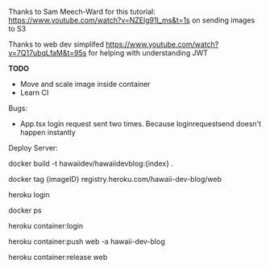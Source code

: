 Thanks to Sam Meech-Ward for this tutorial: https://www.youtube.com/watch?v=NZElg91l_ms&t=1s on sending images to S3

Thanks to web dev simplifed https://www.youtube.com/watch?v=7Q17ubqLfaM&t=95s for helping with understanding JWT

**TODO**

<ul>
    <li>Move and scale image inside container</li>
    <li>Learn CI</li>
</ul>

Bugs:

<ul>
<li>App.tsx login request sent two times. Because loginrequestsend doesn't happen instantly</li>

</ul>

Deploy Server:

docker build -t hawaiidev/hawaiidevblog:{index} .

docker tag {imageID} registry.heroku.com/hawaii-dev-blog/web

heroku login

docker ps

heroku container:login

heroku container:push web -a hawaii-dev-blog

heroku container:release web
